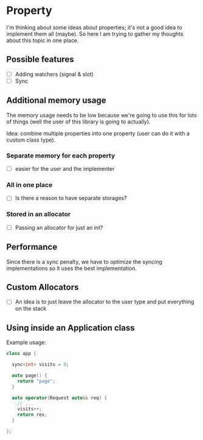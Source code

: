 # Property

I'm thinking about some ideas about properties; it's not a good idea to implement them all (maybe). So here I am trying to gather my thoughts about this topic in one place.

## Possible features

- [ ] Adding watchers (signal & slot)
- [ ] Sync

## Additional memory usage

The memory usage needs to be low because we're going to use this for lots of things (well the user of this library is going to actually).

Idea: combine multiple properties into one property (user can do it with a custom class type).

### Separate memory for each property

- [ ] easier for the user and the implementer


### All in one place

- [ ] Is there a reason to have separate storages?

### Stored in an allocator

- [ ] Passing an allocator for just an int?

## Performance
Since there is a sync penalty, we have to optimize the syncing implementations so it uses the best implementation.

## Custom Allocators

- [ ] An idea is to just leave the allocator to the user type and put everything on the stack

## Using inside an Application class

Example usage:

````c++
class app {

  sync<int> visits = 0;

  auto page() {
    return "page";
  }

  auto operator(Request auto&& req) {
    // ...
    visits++;
    return res;
  }

};
````


